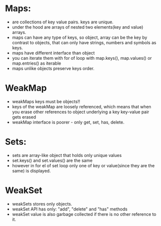 # Maps:

* are collections of key value pairs. keys are unique.
* under the hood are arrays of nested two elements(key and value) arrays.
* maps can have any type of keys, so object, array can be the key by contrast to objects, that can only have strings, numbers and symbols as keys.
* maps have different interface than object
* you can iterate them with for of loop with map.keys(), map.values() or map.entries() as iterable
* maps unlike objects preserve keys order.

# WeakMap

* weakMaps keys must be objects!!
* keys of the weakMap are loosely referenced, which means that when you erase other references to object underlying a key key-value pair gets erased
* weakMap interface is poorer - only get, set, has, delete. 

# Sets:

* sets are array-like object that holds only unique values
* set.keys() and set.values() are the same
* however in for el of set loop only one of key or value(since they are the same) is displayed.  

# WeakSet

* weakSets stores only objects.
* weakSet API has only: "add", "delete" and "has" methods
* weakSet value is also garbage collected if there is no other reference to it.